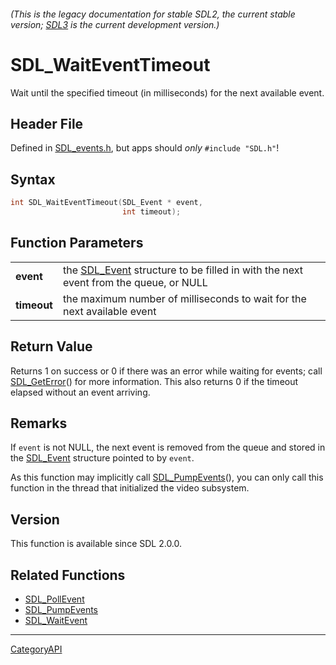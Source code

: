 ###### (This is the legacy documentation for stable SDL2, the current stable version; [SDL3](https://wiki.libsdl.org/SDL3/) is the current development version.)
# SDL_WaitEventTimeout

Wait until the specified timeout (in milliseconds) for the next available event.

## Header File

Defined in [SDL_events.h](https://github.com/libsdl-org/SDL/blob/SDL2/include/SDL_events.h), but apps should _only_ `#include "SDL.h"`!

## Syntax

```c
int SDL_WaitEventTimeout(SDL_Event * event,
                         int timeout);

```

## Function Parameters

|                 |                                                                                                  |
| --------------- | ------------------------------------------------------------------------------------------------ |
| **event**       | the [SDL_Event](SDL_Event) structure to be filled in with the next event from the queue, or NULL |
| **timeout**     | the maximum number of milliseconds to wait for the next available event                          |

## Return Value

Returns 1 on success or 0 if there was an error while waiting for events;
call [SDL_GetError](SDL_GetError)() for more information. This also returns
0 if the timeout elapsed without an event arriving.

## Remarks

If `event` is not NULL, the next event is removed from the queue and stored
in the [SDL_Event](SDL_Event) structure pointed to by `event`.

As this function may implicitly call [SDL_PumpEvents](SDL_PumpEvents)(),
you can only call this function in the thread that initialized the video
subsystem.

## Version

This function is available since SDL 2.0.0.

## Related Functions

* [SDL_PollEvent](SDL_PollEvent)
* [SDL_PumpEvents](SDL_PumpEvents)
* [SDL_WaitEvent](SDL_WaitEvent)

----
[CategoryAPI](CategoryAPI)

